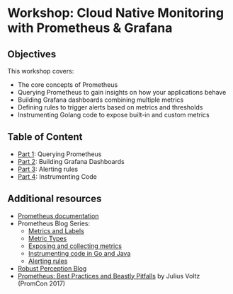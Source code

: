 # Workshop: Cloud Native Monitoring with Prometheus & Grafana

## Objectives

This workshop covers:

- The core concepts of Prometheus
- Querying Prometheus to gain insights on how your applications behave
- Building Grafana dashboards combining multiple metrics
- Defining rules to trigger alerts based on metrics and thresholds
- Instrumenting Golang code to expose built-in and custom metrics

## Table of Content

- [Part 1](1-querying-prometheus.md): Querying Prometheus
- [Part 2](2-building-grafana-dashboards.md): Building Grafana Dashboards
- [Part 3](3-alerting-rules.md): Alerting rules
- [Part 4](4-instrumenting-code.md): Instrumenting Code

## Additional resources

- [Prometheus documentation](https://prometheus.io/docs/introduction/overview/)
- Prometheus Blog Series:
    - [Metrics and Labels](https://pierrevincent.github.io/2017/12/prometheus-blog-series-part-1-metrics-and-labels/)
    - [Metric Types](https://pierrevincent.github.io/2017/12/prometheus-blog-series-part-2-metric-types/)
    - [Exposing and collecting metrics](https://pierrevincent.github.io/2017/12/prometheus-blog-series-part-3-exposing-and-collecting-metrics/)
    - [Instrumenting code in Go and Java](https://pierrevincent.github.io/2017/12/prometheus-blog-series-part-4-instrumenting-code-in-go-and-java/)
    - [Alerting rules](https://pierrevincent.github.io/2017/12/prometheus-blog-series-part-5-alerting-rules/)
- [Robust Perception Blog](https://www.robustperception.io/blog/)
- [Prometheus: Best Practices and Beastly Pitfalls](https://www.youtube.com/watch?v=_MNYuTNfTb4)  by Julius Voltz (PromCon 2017)